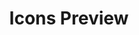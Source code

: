 ---
title: Icons Preview
description: Browse all QWeather Icons and see the basic usage or download each one.
layout: icons
---